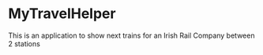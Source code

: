 # MyTravelHelper
This is an application to show next trains for an Irish Rail Company between 2 stations
